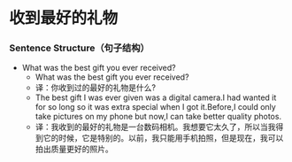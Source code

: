 # 收到最好的礼物

### Sentence Structure（句子结构）

- What was the best gift you ever received?
  - What was the best gift you ever received?
  - 译：你收到过的最好的礼物是什么?
  - The best gift I was ever given was a digital camera.I had wanted it for so long so it was extra special when I got it.Before,I could only take pictures on my phone but now,I can take better quality photos.
  - 译：我收到的最好的礼物是一台数码相机。我想要它太久了，所以当我得到它的时候，它是特别的。以前，我只能用手机拍照，但是现在，我可以拍出质量更好的照片。
